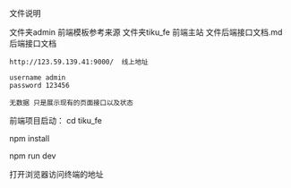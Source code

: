 文件说明

文件夹admin 前端模板参考来源
文件夹tiku_fe    前端主站
文件后端接口文档.md  后端接口文档
```
http://123.59.139.41:9000/  线上地址 

username admin 
password 123456

无数据 只是展示现有的页面接口以及状态
```

前端项目启动： 
cd tiku_fe

npm install

npm run dev

打开浏览器访问终端的地址

